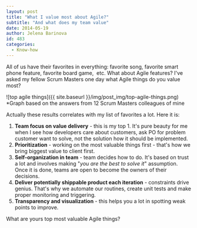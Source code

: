 ```yaml
---
layout: post
title: "What I value most about Agile?"
subtitle: "And what does my team value"
date: 2014-05-19
author: Jelena Barinova
id: 483
categories:
  - Know-how
---
```


All of us have their favorites in everything: favorite song, favorite smart phone feature, favorite board game,  etc. What about Agile features? I've asked my fellow Scrum Masters one day what Agile things do you value most?

![top agile things]({{ site.baseurl }}/img/post_img/top-agile-things.png)
*Graph based on the answers from 12 Scrum Masters colleagues of mine

Actually these results correlates with my list of favorites a lot. Here it is:

1.  **Team focus on value delivery** - this is my top 1\. It's pure beauty for me when I see how developers care about customers, ask PO for problem customer want to solve, not the solution how it should be implemented.
2.  **Prioritization** - working on the most valuable things first - that's how we bring biggest value to client first.
3.  **Self-organization in team** - team decides how to do. It's based on trust a lot and involves making "_you are the best to solve it_" assumption. Once it is done, teams are open to become the owners of their decisions.
4.  **Deliver potentially shippable product each iteration** - constraints drive genius. That's why we automate our routines, create unit tests and make proper monitoring and triggering.
5.  **Transparency and visualization** - this helps you a lot in spotting weak points to improve.

What are yours top most valuable Agile things?